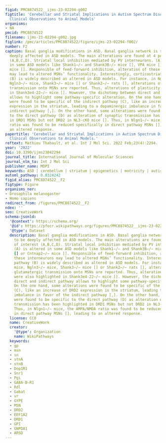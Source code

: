 ```yaml
---
figid: PMC8874522__ijms-23-02294-g002
figtitle: 'Cerebellar and Striatal Implications in Autism Spectrum Disorders: From
  Clinical Observations to Animal Models'
organisms:
- NA
pmcid: PMC8874522
filename: ijms-23-02294-g002.jpg
figlink: /pmc/articles/PMC8874522/figure/ijms-23-02294-f002/
number: F2
caption: Basal ganglia modifications in ASD. Basal ganglia network is shown to be
  deeply affected in ASD models. The main alterations are found at 4 points of interest
  (A,B,C,D). Striatal local inhibition mediated by PV interneurons. (A) is altered
  in some ASD models like Shank1−/− and Shank3B−/− mice [], VPA mice [] or Cntnap2−/−
  mice []. Responsible of feed-forward inhibition, alteration of these interneurons
  may lead to altered MSNs’ functionality. Interestingly, corticostriatal pathway
  (B) is widely described as altered in ASD models. For instance, in Ngln−/− mice,
  Ngln3−/− mice, Shank3−/− mice [] or Shank2−/− rats [], alterations of the glutamatergic
  transmission onto MSNs are reported. Thus, alterations of plasticity were also highlighted
  in Shank3e4-22−/− mice []. However, the dichotomy between direct and indirect pathway
  allows to highlight some pathway-specific alteration. On the one hand, some alterations
  were found to be specific of the indirect pathway (C), like an increase of DRD2
  expression in the striatum, leading to a dopaminergic imbalance in favor of the
  indirect pathway [,]. On the other hand, some alterations were found to be specific
  to the direct pathway (D) as alteration of synaptic transmission has been highlighted
  in DRD1 MSNs but not DRD2 in NL3-cKO mice []. Thus, in Nlgn1−/− mice, the AMPA/NMDA
  ratio was found to be reduced specifically in direct pathway MSNs [], leading to
  an altered response.
papertitle: 'Cerebellar and Striatal Implications in Autism Spectrum Disorders: From
  Clinical Observations to Animal Models.'
reftext: Mathieu Thabault, et al. Int J Mol Sci. 2022 Feb;23(4):2294.
year: '2022'
doi: 10.3390/ijms23042294
journal_title: International Journal of Molecular Sciences
journal_nlm_ta: Int J Mol Sci
publisher_name: MDPI
keywords: ASD | cerebellum | striatum | epigenetics | motricity | autism
automl_pathway: 0.8324242
figid_alias: PMC8874522__F2
figtype: Figure
organisms_ner:
- Drosophila melanogaster
- Homo sapiens
redirect_from: /figures/PMC8874522__F2
ndex: ''
seo: CreativeWork
schema-jsonld:
  '@context': https://schema.org/
  '@id': https://pfocr.wikipathways.org/figures/PMC8874522__ijms-23-02294-g002.html
  '@type': Dataset
  description: Basal ganglia modifications in ASD. Basal ganglia network is shown
    to be deeply affected in ASD models. The main alterations are found at 4 points
    of interest (A,B,C,D). Striatal local inhibition mediated by PV interneurons.
    (A) is altered in some ASD models like Shank1−/− and Shank3B−/− mice [], VPA mice
    [] or Cntnap2−/− mice []. Responsible of feed-forward inhibition, alteration of
    these interneurons may lead to altered MSNs’ functionality. Interestingly, corticostriatal
    pathway (B) is widely described as altered in ASD models. For instance, in Ngln−/−
    mice, Ngln3−/− mice, Shank3−/− mice [] or Shank2−/− rats [], alterations of the
    glutamatergic transmission onto MSNs are reported. Thus, alterations of plasticity
    were also highlighted in Shank3e4-22−/− mice []. However, the dichotomy between
    direct and indirect pathway allows to highlight some pathway-specific alteration.
    On the one hand, some alterations were found to be specific of the indirect pathway
    (C), like an increase of DRD2 expression in the striatum, leading to a dopaminergic
    imbalance in favor of the indirect pathway [,]. On the other hand, some alterations
    were found to be specific to the direct pathway (D) as alteration of synaptic
    transmission has been highlighted in DRD1 MSNs but not DRD2 in NL3-cKO mice [].
    Thus, in Nlgn1−/− mice, the AMPA/NMDA ratio was found to be reduced specifically
    in direct pathway MSNs [], leading to an altered response.
  license: CC0
  name: CreativeWork
  creator:
    '@type': Organization
    name: WikiPathways
  keywords:
  - gp
  - msn
  - sn
  - stnA
  - stnB
  - Dop1R1
  - Snr1
  - Pgi
  - GABA-B-R1
  - Rdl
  - Gabat
  - vr
  - GYPE
  - MSN
  - DRD2
  - EEF1A2
  - DRD1
  - GPI
  - GNPDA1
  - ARSD
---
```

